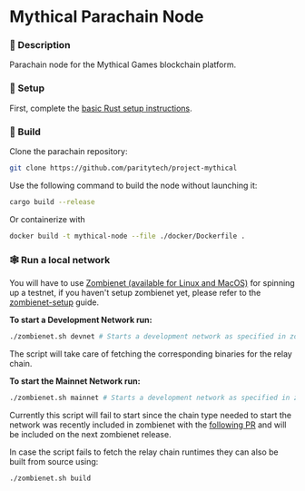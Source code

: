 # Mythical Parachain Node

### 🔰 Description

Parachain node for the Mythical Games blockchain platform.

### 🦀 Setup

First, complete the [basic Rust setup instructions](./docs/rust-setup.md).

### 🔧 Build

Clone the parachain repository:

```sh
git clone https://github.com/paritytech/project-mythical
```

Use the following command to build the node without launching it:

```sh
cargo build --release
```

Or containerize with

```sh
docker build -t mythical-node --file ./docker/Dockerfile .
```

### 🕸️ Run a local network

You will have to use [Zombienet (available for Linux and MacOS)](https://github.com/paritytech/zombienet/releases) for spinning up a testnet, if you haven't setup zombienet yet, please refer to the [zombienet-setup](./.maintain/zombienet-setup.md) guide.

**To start a Development Network run:**

```sh
./zombienet.sh devnet # Starts a development network as specified in zombienet-config/devnet.toml
```

The script will take care of fetching the corresponding binaries for the relay chain.

**To start the Mainnet Network run:**

```sh
./zombienet.sh mainnet # Starts a development network as specified in zombienet-config/mainnet.toml
```

Currently this script will fail to start since the chain type needed to start the network was recently included in zombienet with the [following PR](https://github.com/paritytech/zombienet/pull/1699) and will be included on the next zombienet release.

In case the script fails to fetch the relay chain runtimes they can also be built from source using:

```sh
./zombienet.sh build
```
